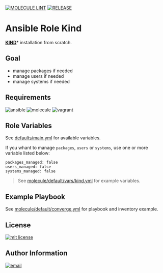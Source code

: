 [![MOLECULE LINT](https://github.com/buissetemmanuel/ansible-role-kind/actions/workflows/molecule-lint.yml/badge.svg)](https://github.com/buissetemmanuel/ansible-role-kind/actions/workflows/molecule-lint.yml)
[![RELEASE](https://github.com/buissetemmanuel/ansible-role-kind/actions/workflows/release.yml/badge.svg)](https://github.com/buissetemmanuel/ansible-role-kind/actions/workflows/release.yml)


Ansible Role Kind
=========

**[KIND](https://kind.sigs.k8s.io/)*** installation from scratch.

Goal
--------------

- manage packages if needed
- manage users if needed
- manage systems if needed

Requirements
--------------
![ansible](https://img.shields.io/badge/ansible-2.12.3-green.svg)
![molecule](https://img.shields.io/badge/molecule-4.0.4-green.svg)
![vagrant](https://img.shields.io/badge/vagrant-2.0.0-green.svg)

Role Variables
--------------

See [defaults/main.yml](defaults/main.yml) for available variables.

If you whant to manage `packages`, `users` or `systems`, use one or more variable listed below:

    packages_managed: false
    users_managed: false
    systems_managed: false

> See [molecule/default/vars/kind.yml](molecule/default/vars/kind.yml) for example variables.

Example Playbook
----------------

See [molecule/default/converge.yml](molecule/default/converge.yml) for playbook and inventory example.

License
-------

[mit license]: https://img.shields.io/badge/License-MIT-blue.svg
[![mit license]](LICENSE)

Author Information
------------------

[email]: https://img.shields.io/badge/@-emmanuel@buisset.ch-orange.svg
[![email]](mailto:emmanue@buisset.ch)
